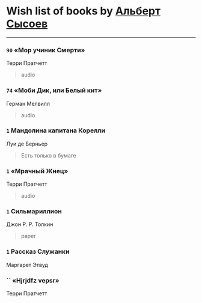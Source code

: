 # Wish list of books by [Альберт Сысоев](http://vk.com/id47446642)
---

### `90` «Мор учиник Смерти»
Терри Пратчетт
> audio

### `74` «Моби Дик, или Белый кит»
Герман Мелвилл
> audio

### `1` Мандолина капитана Корелли
Луи де Берньер
> Есть только в бумаге

### `1` «Мрачный Жнец»
Терри Пратчетт
> audio

### `1` Сильмариллион
Джон Р. Р. Толкин
> paper

### `1` Рассказ Служанки
Маргарет Этвуд

### `` «Hjrjdfz vepsr»
Терри Пратчетт

